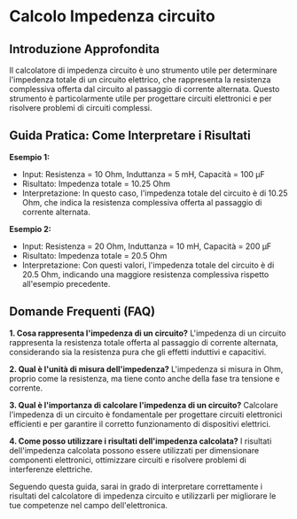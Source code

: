 # Calcolo Impedenza circuito

## Introduzione Approfondita
Il calcolatore di impedenza circuito è uno strumento utile per determinare l'impedenza totale di un circuito elettrico, che rappresenta la resistenza complessiva offerta dal circuito al passaggio di corrente alternata. Questo strumento è particolarmente utile per progettare circuiti elettronici e per risolvere problemi di circuiti complessi.

## Guida Pratica: Come Interpretare i Risultati

**Esempio 1:**
- Input: Resistenza = 10 Ohm, Induttanza = 5 mH, Capacità = 100 µF
- Risultato: Impedenza totale = 10.25 Ohm
- Interpretazione: In questo caso, l'impedenza totale del circuito è di 10.25 Ohm, che indica la resistenza complessiva offerta al passaggio di corrente alternata.

**Esempio 2:**
- Input: Resistenza = 20 Ohm, Induttanza = 10 mH, Capacità = 200 µF
- Risultato: Impedenza totale = 20.5 Ohm
- Interpretazione: Con questi valori, l'impedenza totale del circuito è di 20.5 Ohm, indicando una maggiore resistenza complessiva rispetto all'esempio precedente.

## Domande Frequenti (FAQ)

**1. Cosa rappresenta l'impedenza di un circuito?**
L'impedenza di un circuito rappresenta la resistenza totale offerta al passaggio di corrente alternata, considerando sia la resistenza pura che gli effetti induttivi e capacitivi.

**2. Qual è l'unità di misura dell'impedenza?**
L'impedenza si misura in Ohm, proprio come la resistenza, ma tiene conto anche della fase tra tensione e corrente.

**3. Qual è l'importanza di calcolare l'impedenza di un circuito?**
Calcolare l'impedenza di un circuito è fondamentale per progettare circuiti elettronici efficienti e per garantire il corretto funzionamento di dispositivi elettrici.

**4. Come posso utilizzare i risultati dell'impedenza calcolata?**
I risultati dell'impedenza calcolata possono essere utilizzati per dimensionare componenti elettronici, ottimizzare circuiti e risolvere problemi di interferenze elettriche.

Seguendo questa guida, sarai in grado di interpretare correttamente i risultati del calcolatore di impedenza circuito e utilizzarli per migliorare le tue competenze nel campo dell'elettronica.
